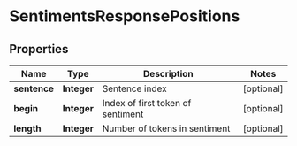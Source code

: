 
# SentimentsResponsePositions

## Properties
Name | Type | Description | Notes
------------ | ------------- | ------------- | -------------
**sentence** | **Integer** | Sentence index |  [optional]
**begin** | **Integer** | Index of first token of sentiment |  [optional]
**length** | **Integer** | Number of tokens in sentiment |  [optional]



